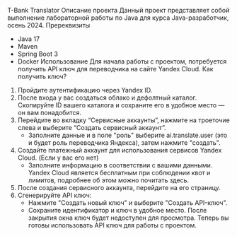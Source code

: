 T-Bank Translator
Описание проекта
Данный проект представляет собой выполнение лабораторной работы по Java для курса Java-разработчик, осень 2024.
Пререквизиты
* Java 17
* Maven
* Spring Boot 3
* Docker
Использование
Для начала работы с проектом, потребуется получить API ключ для переводчика на сайте Yandex Cloud.
Как получить ключ?
1. Пройдите аутентификацию через Yandex ID.
2. После входа у вас создаться облако и дефолтный каталог. Скопируйте ID вашего каталога и сохраните его в удобное место — он вам понадобится.
3. Перейдите во вкладку “Сервисные аккаунты”, нажмите на троеточие слева и выберите “Создать сервисный аккаунт”.
    * Заполните данные и в поле "роль" выберите ai.translate.user (это и будет роль переводчика Яндекса), затем нажмите "создать".
4. Создайте платежный аккаунт для использования сервисов Yandex Cloud. (Если у вас его нет)
    * Заполните информацию в соответствии с вашими данными. Yandex Cloud является бесплатным при соблюдении квот и лимитов, подробнее об этом можно почитать здесь.
5. После создания сервисного аккаунта, перейдите на его страницу.
6. Сгенерируйте API ключ:
    * Нажмите "Создать новый ключ" и выберите "Создать API-ключ".
    * Сохраните идентификатор и ключ в удобное место. После закрытия окна ключ будет недоступен для просмотра.
Теперь вы готовы использовать API ключ для работы с проектом.
